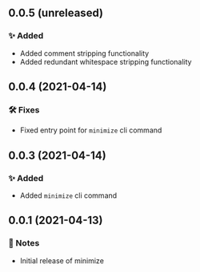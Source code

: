 0.0.5 (unreleased)
------------------

### :sparkles: Added

- Added comment stripping functionality
- Added redundant whitespace stripping functionality


0.0.4 (2021-04-14)
------------------

### :hammer_and_wrench: Fixes

- Fixed entry point for `minimize` cli command


0.0.3 (2021-04-14)
------------------

### :sparkles: Added

- Added `minimize` cli command


0.0.1 (2021-04-13)
------------------

### :notebook: Notes

- Initial release of minimize
